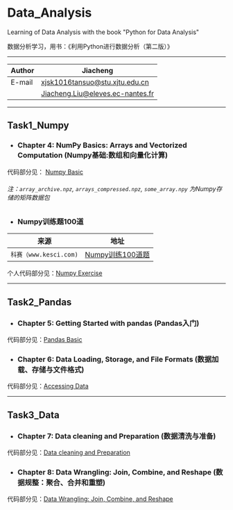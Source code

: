 # Data_Analysis

Learning of Data Analysis with the book "Python for Data Analysis"

数据分析学习，用书：《利用Python进行数据分析（第二版）》

****

|Author|Jiacheng|
|---|---
|E-mail|xjsk1016tansuo@stu.xjtu.edu.cn
| |Jiacheng.Liu@eleves.ec-nantes.fr

****

## Task1_Numpy

* ### Chapter 4: NumPy Basics: Arrays and Vectorized Computation (Numpy基础:数组和向量化计算)

代码部分见： [Numpy Basic](./Task1_Numpy/NumpyBasic.ipynb)

###### 注：`array_archive.npz`, `arrays_compressed.npz`, `some_array.npy` 为Numpy存储的矩阵数据包



* ### Numpy训练题100道
|来源|地址|
|----|-----|
|`科赛（www.kesci.com)`|[Numpy训练100道题](https://www.kesci.com/home/project/59f29f67c5f3f5119527a2cc "悬停显示")|

个人代码部分见：[Numpy Exercise](./Task1_Numpy/这100道练习，带你玩转Numpy.ipynb)

---

## Task2_Pandas

* ### Chapter 5: Getting Started with pandas (Pandas入门)

代码部分见：[Pandas Basic](./Task2_Pandas/PandasBasic.ipynb)


* ### Chapter 6: Data Loading, Storage, and File Formats (数据加载、存储与文件格式)

代码部分见：[Accessing Data](./Task2_Pandas/AccessingData.ipynb)

---

## Task3_Data

* ### Chapter 7: Data cleaning and Preparation (数据清洗与准备)

代码部分见：[Data cleaning and Preparation](./Task3_Data/Data%20Cleaning%20and%20Preparation.ipynb)


* ### Chapter 8: Data Wrangling: Join, Combine, and Reshape (数据规整：聚合、合并和重塑)

代码部分见：[Data Wrangling: Join, Combine, and Reshape](./Task3_Data/Data%20Wrangling-Join%2C%20Combine%2C%20and%20Reshape.ipynb)

